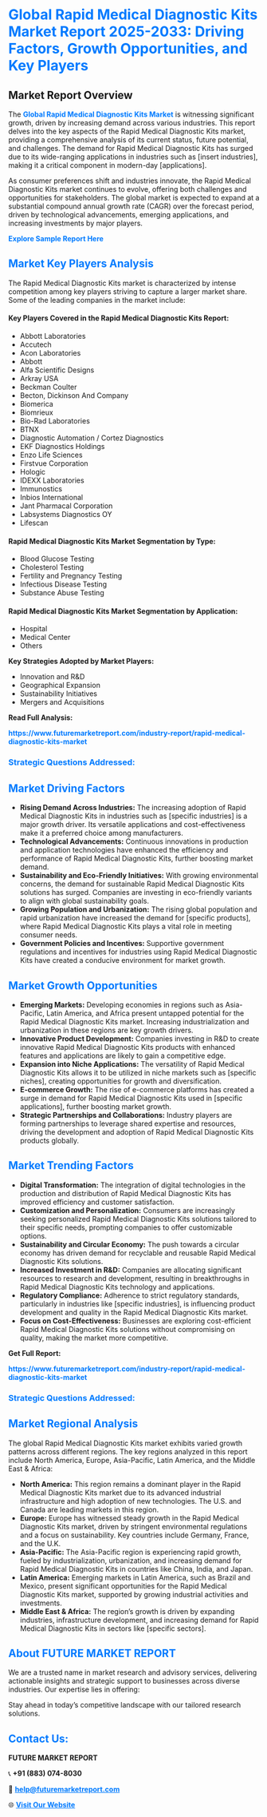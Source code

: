<h1 style="color: #007BFF;">Global Rapid Medical Diagnostic Kits Market Report 2025-2033: Driving Factors, Growth Opportunities, and Key Players</h1>

<section id="overview">
<h2>Market Report Overview</h2>
<p>The <a href="https://www.futuremarketreport.com/industry-report/rapid-medical-diagnostic-kits-market" style="color: #007BFF; text-decoration: none;"><strong>Global Rapid Medical Diagnostic Kits Market</strong></a> is witnessing significant growth, driven by increasing demand across various industries. This report delves into the key aspects of the Rapid Medical Diagnostic Kits market, providing a comprehensive analysis of its current status, future potential, and challenges. The demand for Rapid Medical Diagnostic Kits has surged due to its wide-ranging applications in industries such as [insert industries], making it a critical component in modern-day [applications].</p>
<p>As consumer preferences shift and industries innovate, the Rapid Medical Diagnostic Kits market continues to evolve, offering both challenges and opportunities for stakeholders. The global market is expected to expand at a substantial compound annual growth rate (CAGR) over the forecast period, driven by technological advancements, emerging applications, and increasing investments by major players.</p>
</section>

<section id="overview">
<p><a href="https://www.futuremarketreport.com/request-sample/reportId=54177" style="color: #007BFF; text-decoration: none;"><strong>Explore Sample Report Here</strong></a></p>
</section>

<section id="key-players">
<h2 style="color: #007BFF;">Market Key Players Analysis</h2>
<p>The Rapid Medical Diagnostic Kits market is characterized by intense competition among key players striving to capture a larger market share. Some of the leading companies in the market include:</p>
<h4>Key Players Covered in the Rapid Medical Diagnostic Kits Report:</h4>
<ul><li>Abbott Laboratories</li><li>Accutech</li><li>Acon Laboratories</li><li>Abbott</li><li>Alfa Scientific Designs</li><li>Arkray USA</li><li>Beckman Coulter</li><li>Becton, Dickinson And Company</li><li>Biomerica</li><li>Biomrieux</li><li>Bio-Rad Laboratories</li><li>BTNX</li><li>Diagnostic Automation / Cortez Diagnostics</li><li>EKF Diagnostics Holdings</li><li>Enzo Life Sciences</li><li>Firstvue Corporation</li><li>Hologic</li><li>IDEXX Laboratories</li><li>Immunostics</li><li>Inbios International</li><li>Jant Pharmacal Corporation</li><li>Labsystems Diagnostics OY</li><li>Lifescan</li></ul>
<h4>Rapid Medical Diagnostic Kits Market Segmentation by Type:</h4>
<ul><li>Blood Glucose Testing</li><li>Cholesterol Testing</li><li>Fertility and Pregnancy Testing</li><li>Infectious Disease Testing</li><li>Substance Abuse Testing</li></ul>

<h4>Rapid Medical Diagnostic Kits Market Segmentation by Application:</h4>
<ul><li>Hospital</li><li>Medical Center</li><li>Others</li></ul>
<p><strong>Key Strategies Adopted by Market Players:</strong></p>
<ul>
<li>Innovation and R&D</li>
<li>Geographical Expansion</li>
<li>Sustainability Initiatives</li>
<li>Mergers and Acquisitions</li>
</ul>
</section>

<section>
<p><strong>Read Full Analysis: </strong></p><a href="https://www.futuremarketreport.com/industry-report/rapid-medical-diagnostic-kits-market" style="color: #007BFF; text-decoration: none;"><strong>https://www.futuremarketreport.com/industry-report/rapid-medical-diagnostic-kits-market</strong></a>
<h3 style="color: #007BFF;">Strategic Questions Addressed:</h3>
</section>

<section id="driving-factors">
<h2 style="color: #007BFF;">Market Driving Factors</h2>
<ul>
<li><strong>Rising Demand Across Industries:</strong> The increasing adoption of Rapid Medical Diagnostic Kits in industries such as [specific industries] is a major growth driver. Its versatile applications and cost-effectiveness make it a preferred choice among manufacturers.</li>
<li><strong>Technological Advancements:</strong> Continuous innovations in production and application technologies have enhanced the efficiency and performance of Rapid Medical Diagnostic Kits, further boosting market demand.</li>
<li><strong>Sustainability and Eco-Friendly Initiatives:</strong> With growing environmental concerns, the demand for sustainable Rapid Medical Diagnostic Kits solutions has surged. Companies are investing in eco-friendly variants to align with global sustainability goals.</li>
<li><strong>Growing Population and Urbanization:</strong> The rising global population and rapid urbanization have increased the demand for [specific products], where Rapid Medical Diagnostic Kits plays a vital role in meeting consumer needs.</li>
<li><strong>Government Policies and Incentives:</strong> Supportive government regulations and incentives for industries using Rapid Medical Diagnostic Kits have created a conducive environment for market growth.</li>
</ul>
</section>

<section id="growth-opportunities">
<h2 style="color: #007BFF;">Market Growth Opportunities</h2>
<ul>
<li><strong>Emerging Markets:</strong> Developing economies in regions such as Asia-Pacific, Latin America, and Africa present untapped potential for the Rapid Medical Diagnostic Kits market. Increasing industrialization and urbanization in these regions are key growth drivers.</li>
<li><strong>Innovative Product Development:</strong> Companies investing in R&D to create innovative Rapid Medical Diagnostic Kits products with enhanced features and applications are likely to gain a competitive edge.</li>
<li><strong>Expansion into Niche Applications:</strong> The versatility of Rapid Medical Diagnostic Kits allows it to be utilized in niche markets such as [specific niches], creating opportunities for growth and diversification.</li>
<li><strong>E-commerce Growth:</strong> The rise of e-commerce platforms has created a surge in demand for Rapid Medical Diagnostic Kits used in [specific applications], further boosting market growth.</li>
<li><strong>Strategic Partnerships and Collaborations:</strong> Industry players are forming partnerships to leverage shared expertise and resources, driving the development and adoption of Rapid Medical Diagnostic Kits products globally.</li>
</ul>
</section>

<section id="trending-factors">
<h2 style="color: #007BFF;">Market Trending Factors</h2>
<ul>
<li><strong>Digital Transformation:</strong> The integration of digital technologies in the production and distribution of Rapid Medical Diagnostic Kits has improved efficiency and customer satisfaction.</li>
<li><strong>Customization and Personalization:</strong> Consumers are increasingly seeking personalized Rapid Medical Diagnostic Kits solutions tailored to their specific needs, prompting companies to offer customizable options.</li>
<li><strong>Sustainability and Circular Economy:</strong> The push towards a circular economy has driven demand for recyclable and reusable Rapid Medical Diagnostic Kits solutions.</li>
<li><strong>Increased Investment in R&D:</strong> Companies are allocating significant resources to research and development, resulting in breakthroughs in Rapid Medical Diagnostic Kits technology and applications.</li>
<li><strong>Regulatory Compliance:</strong> Adherence to strict regulatory standards, particularly in industries like [specific industries], is influencing product development and quality in the Rapid Medical Diagnostic Kits market.</li>
<li><strong>Focus on Cost-Effectiveness:</strong> Businesses are exploring cost-efficient Rapid Medical Diagnostic Kits solutions without compromising on quality, making the market more competitive.</li>
</ul>
</section>

<section>
<p><strong>Get Full Report: </strong></p><a href="https://www.futuremarketreport.com/industry-report/rapid-medical-diagnostic-kits-market" style="color: #007BFF; text-decoration: none;"><strong>https://www.futuremarketreport.com/industry-report/rapid-medical-diagnostic-kits-market</strong></a>
<h3 style="color: #007BFF;">Strategic Questions Addressed:</h3>
</section>


<section id="regional-analysis">
<h2 style="color: #007BFF;">Market Regional Analysis</h2>
<p>The global Rapid Medical Diagnostic Kits market exhibits varied growth patterns across different regions. The key regions analyzed in this report include North America, Europe, Asia-Pacific, Latin America, and the Middle East & Africa:</p>
<ul>
<li><strong>North America:</strong> This region remains a dominant player in the Rapid Medical Diagnostic Kits market due to its advanced industrial infrastructure and high adoption of new technologies. The U.S. and Canada are leading markets in this region.</li>
<li><strong>Europe:</strong> Europe has witnessed steady growth in the Rapid Medical Diagnostic Kits market, driven by stringent environmental regulations and a focus on sustainability. Key countries include Germany, France, and the U.K.</li>
<li><strong>Asia-Pacific:</strong> The Asia-Pacific region is experiencing rapid growth, fueled by industrialization, urbanization, and increasing demand for Rapid Medical Diagnostic Kits in countries like China, India, and Japan.</li>
<li><strong>Latin America:</strong> Emerging markets in Latin America, such as Brazil and Mexico, present significant opportunities for the Rapid Medical Diagnostic Kits market, supported by growing industrial activities and investments.</li>
<li><strong>Middle East & Africa:</strong> The region’s growth is driven by expanding industries, infrastructure development, and increasing demand for Rapid Medical Diagnostic Kits in sectors like [specific sectors].</li>
</ul>
</section>

<footer>
<h2 style="color: #007BFF;">About FUTURE MARKET REPORT</h2>
<p>We are a trusted name in market research and advisory services, delivering actionable insights and strategic support to businesses across diverse industries. Our expertise lies in offering:</p>

<p>Stay ahead in today’s competitive landscape with our tailored research solutions.</p>

<h2 style="color: #007BFF;">Contact Us:</h2>
<p><strong>FUTURE MARKET REPORT</strong></p>
<p>📞 <strong>+91 (883) 074-8030</strong></p>
<p>📧 <strong><a href="mailto:help@futuremarketreport.com" style="color: #007BFF;">help@futuremarketreport.com</a></strong></p>
<p>🌐 <strong><a href="https://www.futuremarketreport.com/" style="color: #007BFF;">Visit Our Website</a></strong></p>
</footer>